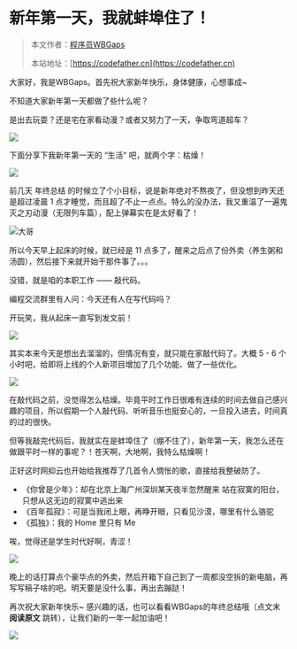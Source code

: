 # 新年第一天，我就蚌埠住了！

> 本文作者：[程序员WBGaps](https://yuyuanweb.feishu.cn/wiki/Abldw5WkjidySxkKxU2cQdAtnah)
>
> 本站地址：[https://codefather.cn](https://codefather.cn)

大家好，我是WBGaps。首先祝大家新年快乐，身体健康，心想事成~

不知道大家新年第一天都做了些什么呢？

是出去玩耍？还是宅在家看动漫？或者又努力了一天，争取弯道超车？

![](https://pic.yupi.icu/5563/202311041327582.png)

下面分享下我新年第一天的 “生活” 吧，就两个字：枯燥！

![](https://pic.yupi.icu/5563/202311041327519.png)

前几天 年终总结 的时候立了个小目标，说是新年绝对不熬夜了，但没想到昨天还是超过凌晨 1 点才睡觉，而且超了不止一点点。特么的没办法，我又重温了一遍鬼灭之刃动漫（无限列车篇），配上弹幕实在是太好看了！

![](https://pic.yupi.icu/5563/202311041327699.png)大哥

所以今天早上起床的时候，就已经是 11 点多了，醒来之后点了份外卖（养生粥和汤圆），然后接下来就开始干那件事了。。。

没错，就是咱的本职工作 —— 敲代码。

编程交流群里有人问：今天还有人在写代码吗？

开玩笑，我从起床一直写到发文前！

![](https://pic.yupi.icu/5563/202311041327517.png)

其实本来今天是想出去溜溜的，但情况有变，就只能在家敲代码了。大概 5 - 6 个小时吧，给即将上线的个人新项目增加了几个功能、做了一些优化。

![](https://pic.yupi.icu/5563/202311041327648.png)

在敲代码之前，没觉得怎么枯燥。毕竟平时工作日很难有连续的时间去做自己感兴趣的项目，所以假期一个人敲代码、听听音乐也挺安心的，一旦投入进去，时间真的过的很快。

但等我敲完代码后，我就实在是蚌埠住了（绷不住了），新年第一天，我怎么还在做跟平时一样的事呢？！苍天啊，大地啊，我特么枯燥啊！

正好这时网抑云也开始给我推荐了几首令人惆怅的歌，直接给我整破防了。

- 《你曾是少年》：却在北京上海广州深圳某天夜半忽然醒来 站在寂寞的阳台，只想从这无边的寂寞中逃出来
- 《百年孤寂》：可是当我闭上眼，再睁开眼，只看见沙漠，哪里有什么骆驼
- 《孤独》：我的 Home 里只有 Me

唉，觉得还是学生时代好啊，青涩！

![](https://pic.yupi.icu/5563/202311041327525.png)

晚上的话打算点个豪华点的外卖，然后开箱下自己到了一周都没空拆的新电脑，再写写稿子啥的吧。明天要是没什么事，再出去蹦跶！

再次祝大家新年快乐~ 感兴趣的话，也可以看看WBGaps的年终总结哦（点文末 **阅读原文** 跳转），让我们新的一年一起加油吧！

![](https://pic.yupi.icu/5563/202311041327837.png)